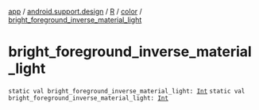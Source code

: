 [app](../../../index.md) / [android.support.design](../../index.md) / [R](../index.md) / [color](index.md) / [bright_foreground_inverse_material_light](.)

# bright_foreground_inverse_material_light

`static val bright_foreground_inverse_material_light: `[`Int`](https://kotlinlang.org/api/latest/jvm/stdlib/kotlin/-int/index.html)
`static val bright_foreground_inverse_material_light: `[`Int`](https://kotlinlang.org/api/latest/jvm/stdlib/kotlin/-int/index.html)